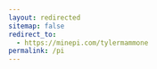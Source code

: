 ```yaml
---
layout: redirected
sitemap: false
redirect_to:
  - https://minepi.com/tylermammone
permalink: /pi
---
```

